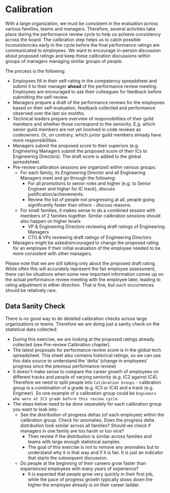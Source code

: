 # Calibration

With a large organization, we must be consistent in the evaluation across various families, teams and managers. Therefore, several activities take place during the performance review cycle to help us achieve consistency across the board. The calibration step helps us to catch possible inconsistencies early in the cycle before the final performance ratings are communicated to employees. We want to encourage in-person discussion about proposed ratings and keep these calibration discussions within groups of managers managing similar groups of people.

The process is the following:

- Employees fill in their self-rating in the competency spreadsheet and submit it to their manager **ahead** of the performance review meeting. Employees are encouraged to ask their colleagues for feedback before submitting the self-review.
- Managers prepare a draft of the performance reviews for the employees based on their self-evaluation, feedback collected and performance observed over the last six months.
- Technical leaders prepare overview of responsibilities of their guild members and whether those correspond to the seniority. E.g. which senior guild members are not yet involved in code reviews as codeowners. Or, on contrary, which junior guild members already have more responsibilities. 
- Managers submit the proposed score to their superiors (e.g. Engineering Managers submit the proposed score of their ICs to Engineering Directors). The draft score is added to the global spreadsheet.
- Pre-review calibration sessions are organized within various groups:
  - For each family, its Engineering Director and all Engineering Managers meet and go through the following:
    - For all promotions to senior roles and higher (e.g. to Senior Engineer and higher for IC track), discuss justification/achievements.
    - Review the list of people not progressing at all, people going significantly faster than others - discuss reasons.
  - For small families, it makes sense to do a combined session with members of 2 families together. Similar calibration sessions should also happen on higher levels:
    - VP & Engineering Directors reviewing draft ratings of Engineering Managers
    - CTO & VPs reviewing draft ratings of Engineering Directors
- Managers might be asked/encouraged to change the proposed rating for an employee if their initial evaluation of the employee needed to be more consistent with other managers.

Please note that we are still talking only about the proposed draft rating. While often this will accurately represent the fair employee assessment, there can be situations when some new important information comes up on the actual performance review meeting with the employee later, leading to rating adjustment in either direction. That is fine, but such occurrences should be relatively rare.

## Data Sanity Check

There is no good way to do detailed calibration checks across large organizations or teams. Therefore we are doing just a sanity check on the statistical data collected:

- During this exercise, we are looking at the proposed ratings already collected (see Pre-review Calibration chapter).
- The latest proposals for performance review score is in the global tech spreadsheet. This sheet also contains historical ratings, so we can use this data source to understand the 'delta' (change in employees' progress since the previous performance review)
- It doesn't make sense to compare the career growth of employees on different tracks and people of varying seniority (e.g. IC2 against IC4). Therefore we need to split people into `Calibration Groups` - calibration group is a combination of a grade (e.g. IC3 or IC4) and a track (e.g. Engineer). So one example of a calibration group could be `Engineers who were at IC3 grade before this review cycle`.
- The steps below need to be done separately for each calibration group you want to look into:
  - See the distribution of progress deltas (of each employee) within the calibration group. Check for anomalies. Does the progress delta distribution look similar across all families? Should we check if managers in one family are too harsh or too nice?
    - Then review if the distribution is similar across families and teams with large enough statistical samples. 
    - The goal of this exercise is not to remove any anomalies but to understand why it is that way and if it is fair. It is just an indicator that starts the subsequent discussion. 
  - Do people at the beginning of their careers grow faster than experienced employees with many years of experience? 
    - It is expected that people grow very quickly in their first job, while the pace of progress growth typically slows down the higher the employee already is on their career ladder.
